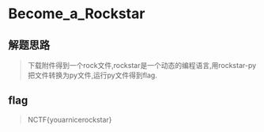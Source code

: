 # Become_a_Rockstar

## 解题思路

> 下载附件得到一个rock文件,rockstar是一个动态的编程语言,用rockstar-py把文件转换为py文件,运行py文件得到flag.

## flag

> NCTF{youarnicerockstar}
